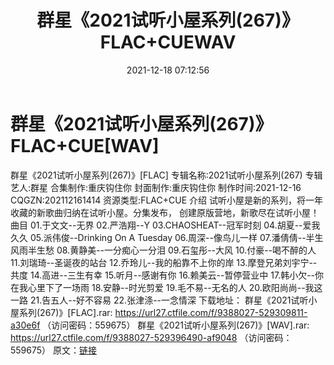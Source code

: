 ﻿---
title: 群星《2021试听小屋系列(267)》FLAC+CUEWAV
date: 2021-12-18 07:12:56
categories: 新碟专辑、稀有等精品
tags: 华语中文
---
# 群星《2021试听小屋系列(267)》FLAC+CUE[WAV]

群星《2021试听小屋系列(267)》[FLAC]
专辑名称:2021试听小屋系列(267)
专辑艺人:群星
合集制作:重庆钩住你
封面制作:重庆钩住你
制作时间:2021-12-16
CQGZN:202112161414
资源类型:FLAC+CUE
介绍
试听小屋是新的系列，将一年收藏的新歌曲归纳在试听小屋。分集发布，
创建原版营地，新歌尽在试听小屋！
曲目
01.于文文--无界
02.严浩翔--Y
03.CHAOSHEAT--冠军时刻
04.胡夏--爱我久久
05.派伟俊--Drinking On A Tuesday
06.周深--像鸟儿一样
07.潘倩倩--半生风雨半生愁
08.黄静美--一分痴心一分泪
09.石玺彤--大风
10.付豪--喝不醉的人
11.刘瑞琦--圣诞夜的站台
12.乔玲儿--我的船靠不上你的岸
13.摩登兄弟刘宇宁--共度
14.高进--三生有幸
15.听月--感谢有你
16.赖美云--暂停营业中
17.韩小欠--你在我心里下了一场雨
18.安静--时光剪爱
19.毛不易--无名的人
20.欧阳尚尚--我这一路
21.告五人--好不容易
22.张津涤--一念情深
下载地址：
群星《2021试听小屋系列(267)》[FLAC].rar: https://url27.ctfile.com/f/9388027-529309811-a30e6f
（访问密码：559675）
群星《2021试听小屋系列(267)》[WAV].rar: https://url27.ctfile.com/f/9388027-529396490-af9048
（访问密码：559675）
原文：[链接](https://blog.sina.com.cn/s/blog_1647c7e7601030v8w.html)
